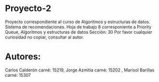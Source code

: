 # Proyecto-2
Proyecto correspondiente al curso de Algoritmos y estructuras de datos. Sistema de recomendaciones.
Hoja de trabajo 8 corresponiente a Priority Queue, Algoritmos y estructuras de datos
Sección: 30
Por favor cualquier curiosidad no copiar, consultar al autor.
# Autores:
Carlos Calderón carné: 15219, Jorge Azmitia carné: 15202 , Marisol Barillas carné: 15307

